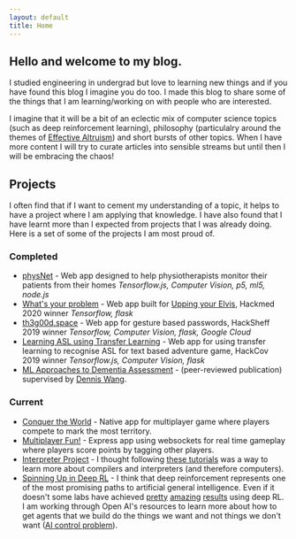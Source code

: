 ```yaml
---
layout: default
title: Home
---
```


<head>
  <script src="/assets/js/p5.js"></script>
  <script src="/assets/js/script.js"></script>
  <script src="/assets/js/p5.play.js"></script>
</head>

<div id="anime1" markdown="1"></div>

<div id="intro" markdown="1">

## Hello and welcome to my blog.

I studied engineering in undergrad but love to learning new things and if you have found this blog I imagine you do too. I made this blog to share some of the things that I am learning/working on with people who are interested.

I imagine that it will be a bit of an eclectic mix of computer science topics (such as deep reinforcement learning), philosophy (particulalry around the themes of [Effective Altruism](https://www.effectivealtruism.org/articles/introduction-to-effective-altruism/)) and short bursts of other topics. When I have more content I will try to curate articles into sensible streams but until then I will be embracing the chaos!



## Projects

I often find that if I want to cement my understanding of a topic, it helps to
have a project where I am applying that knowledge. I have also found that I have
learnt more than I expected from projects that I was already doing. Here is a set
of some of the projects I am most proud of.

</div>

<div id="anime2" markdown="1"></div>
<div id="project" markdown="1">

### Completed

* [physNet](https://devpost.com/software/physionet)
\- Web app designed to help physiotherapists monitor their patients from their
homes *Tensorflow.js, Computer Vision, p5, ml5, node.js*
* [What's your problem](https://devpost.com/software/what-s-your-problem)
\- Web app built for [Upping your Elvis](https://www.uppingyourelvis.com/), Hackmed 2020 winner *Tensorflow, flask*
* [th3g00d.space](https://devpost.com/software/th3g00d-space)
\- Web app for gesture based passwords, HackSheff 2019 winner *Tensorflow, Computer Vision, flask, Google Cloud*
* [Learning ASL using Transfer Learning](https://devpost.com/software/covhack19)
\- Web app for using transfer learning to recognise ASL for text based adventure game, HackCov 2019 winner *Tensorflow.js, Computer Vision, flask*
* [ML Approaches to Dementia Assessment](https://actaneurocomms.biomedcentral.com/articles/10.1186/s40478-019-0858-4) - \(peer-reviewed publication\) supervised by [Dennis Wang](https://www.sheffield.ac.uk/medicine/people/neuroscience/dennis-wang).


### Current
* [Conquer the World](https://github.com/JamesDHW/CTW) - Native app for
multiplayer game where players compete to mark the most territory.
* [Multiplayer Fun!](https://github.com/Calebp98/multiplayerGame) - Express app
using websockets for real time gameplay where players score points by tagging other players.
* [Interpreter Project](https://ruslanspivak.com/lsbasi-part1/) - I thought following [these tutorials](https://ruslanspivak.com/lsbasi-part1/) was a way to learn more about compilers and interpreters (and therefore computers).
* [Spinning Up in Deep RL](https://spinningup.openai.com/en/latest/) - I think that deep reinforcement represents one of the most promising paths to artificial general intelligence. Even if it doesn't some labs have achieved [pretty](https://deepmind.com/blog/article/alphastar-mastering-real-time-strategy-game-starcraft-ii) [amazing](https://openai.com/blog/better-language-models/) [results](https://openai.com/progress/) using deep RL. I am working through Open AI's resources to learn more about how to get agents that we build do the things we want and not things we don't want ([AI control problem](https://en.wikipedia.org/wiki/AI_control_problem)).
</div>
